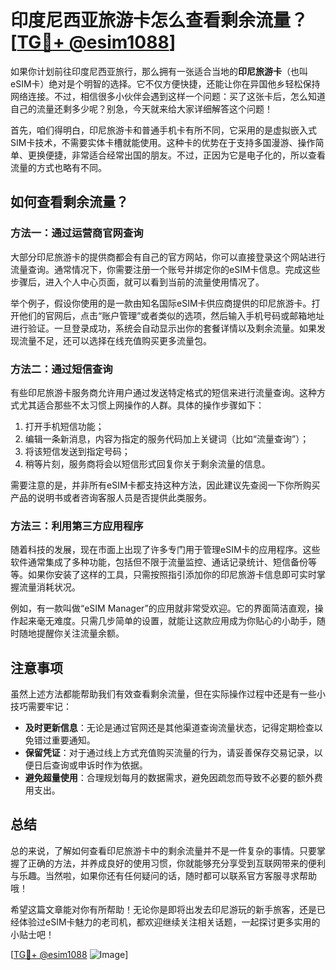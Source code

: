 # 印度尼西亚旅游卡怎么查看剩余流量？[[TG💪+ @esim1088](https://t.me/s/esim1088)]

如果你计划前往印度尼西亚旅行，那么拥有一张适合当地的**印尼旅游卡**（也叫eSIM卡）绝对是个明智的选择。它不仅方便快捷，还能让你在异国他乡轻松保持网络连接。不过，相信很多小伙伴会遇到这样一个问题：买了这张卡后，怎么知道自己的流量还剩多少呢？别急，今天就来给大家详细解答这个问题！

首先，咱们得明白，印尼旅游卡和普通手机卡有所不同，它采用的是虚拟嵌入式SIM卡技术，不需要实体卡槽就能使用。这种卡的优势在于支持多国漫游、操作简单、更换便捷，非常适合经常出国的朋友。不过，正因为它是电子化的，所以查看流量的方式也略有不同。

## 如何查看剩余流量？

### 方法一：通过运营商官网查询

大部分印尼旅游卡的提供商都会有自己的官方网站，你可以直接登录这个网站进行流量查询。通常情况下，你需要注册一个账号并绑定你的eSIM卡信息。完成这些步骤后，进入个人中心页面，就可以看到当前的流量使用情况了。

举个例子，假设你使用的是一款由知名国际eSIM卡供应商提供的印尼旅游卡。打开他们的官网后，点击“账户管理”或者类似的选项，然后输入手机号码或邮箱地址进行验证。一旦登录成功，系统会自动显示出你的套餐详情以及剩余流量。如果发现流量不足，还可以选择在线充值购买更多流量包。

### 方法二：通过短信查询

有些印尼旅游卡服务商允许用户通过发送特定格式的短信来进行流量查询。这种方式尤其适合那些不太习惯上网操作的人群。具体的操作步骤如下：

1. 打开手机短信功能；
2. 编辑一条新消息，内容为指定的服务代码加上关键词（比如“流量查询”）；
3. 将该短信发送到指定号码；
4. 稍等片刻，服务商将会以短信形式回复你关于剩余流量的信息。

需要注意的是，并非所有eSIM卡都支持这种方法，因此建议先查阅一下你所购买产品的说明书或者咨询客服人员是否提供此类服务。

### 方法三：利用第三方应用程序

随着科技的发展，现在市面上出现了许多专门用于管理eSIM卡的应用程序。这些软件通常集成了多种功能，包括但不限于流量监控、通话记录统计、短信备份等等。如果你安装了这样的工具，只需按照指引添加你的印尼旅游卡信息即可实时掌握流量消耗状况。

例如，有一款叫做“eSIM Manager”的应用就非常受欢迎。它的界面简洁直观，操作起来毫无难度。只需几步简单的设置，就能让这款应用成为你贴心的小助手，随时随地提醒你关注流量余额。

## 注意事项

虽然上述方法都能帮助我们有效查看剩余流量，但在实际操作过程中还是有一些小技巧需要牢记：

- **及时更新信息**：无论是通过官网还是其他渠道查询流量状态，记得定期检查以免错过重要通知。
- **保留凭证**：对于通过线上方式充值购买流量的行为，请妥善保存交易记录，以便日后查询或申诉时作为依据。
- **避免超量使用**：合理规划每月的数据需求，避免因疏忽而导致不必要的额外费用支出。

## 总结

总的来说，了解如何查看印尼旅游卡中的剩余流量并不是一件复杂的事情。只要掌握了正确的方法，并养成良好的使用习惯，你就能够充分享受到互联网带来的便利与乐趣。当然啦，如果你还有任何疑问的话，随时都可以联系官方客服寻求帮助哦！

希望这篇文章能对你有所帮助！无论你是即将出发去印尼游玩的新手旅客，还是已经体验过eSIM卡魅力的老司机，都欢迎继续关注相关话题，一起探讨更多实用的小贴士吧！

[[TG💪+ @esim1088](https://t.me/s/esim1088) ![Image](https://i.postimg.cc/4NQfJmqS/Snipaste-2025-05-13-00-14-12.png)]